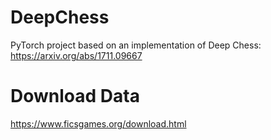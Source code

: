 # DeepChess
PyTorch project based on an implementation of Deep Chess: https://arxiv.org/abs/1711.09667

# Download Data
https://www.ficsgames.org/download.html
